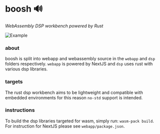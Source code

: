 # boosh 🔊
_WebAssembly DSP workbench powered by Rust_

![Example](https://status.david-dm.org/gh/ostenning/boosh.svg)

### about

boosh is split into webapp and webassembly source in the `webapp` and `dsp` folders respectively. `webapp` is powered by NextJS and `dsp` uses rust with various dsp libraries. 

### targets

The rust dsp workbench aims to be lightweight and compatible with embedded environments for this reason `no-std` support is intended.

### instructions

To build the dsp libraries targeted for wasm, simply run: `wasm-pack build`. For instruction for NextJS please see `webapp/package.json`.
